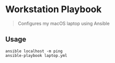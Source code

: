 # Workstation Playbook

> Configures my macOS laptop using Ansible

## Usage

```
ansible localhost -m ping
ansible-playbook laptop.yml
```